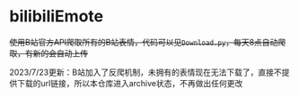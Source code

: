 # bilibiliEmote

~~使用B站官方API爬取所有的B站表情，代码可以见`Download.py`，每天8点自动爬取，有新的会自动上传~~

2023/7/23更新：B站加入了反爬机制，未拥有的表情现在无法下载了，直接不提供下载的url链接，所以本仓库进入archive状态，不再做出任何更改

